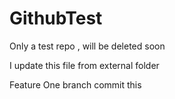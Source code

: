 # GithubTest
Only a test repo , will be deleted soon

I update this file from external folder

Feature One branch commit this
